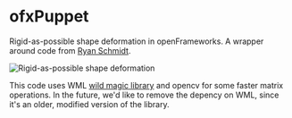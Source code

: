 # ofxPuppet

Rigid-as-possible shape deformation in openFrameworks. A wrapper around code from [Ryan Schmidt](http://www.dgp.toronto.edu/~rms/software/Deform2D/index.html).

![Rigid-as-possible shape deformation](http://www.dgp.toronto.edu/~rms/software/Deform2D/example.png)

This code uses WML [wild magic library](http://www.geometrictools.com/) and opencv for some faster matrix operations.  In the future, we'd like to remove the depency on WML, since it's an older, modified version of the library.


